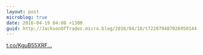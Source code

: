 ```yaml
---
layout: post
microblog: true
date: 2016-04-19 04:08 +1300
guid: http://JacksonOfTrades.micro.blog/2016/04/18/t722079487026950144.html
---
```

[t.co/KguB55XRF...](https://t.co/KguB55XRFH)
